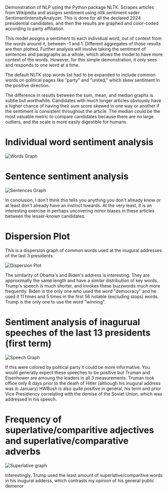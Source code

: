 

Demonstration of NLP using the Python package NLTK. Scrapes articles from Wikipedia and assigns sentiment using nltk.sentiment.vader SentimentIntensityAnalyzer. This is done for all the declared 2024 presidential candidates, and then the results are graphed and color-coded according to party affiliation.

This model assigns a sentiment to each individual word, out of context from the words around it, between -1 and 1. Different aggregates of those results are then plotted. Further analysis will involve taking the sentiment of sentences and paragraphs as a whole, which allows the model to have more context of the words. However, for this simple demonstration, it only sees and responds to one word at a time.

The default NLTK stop words list had to be expanded to include common words on political pages like "party" and "united," which skew sentiment in the positive direction.

The difference in results between the sum, mean, and median graphs is subtle but worthwhile. Candidates with much longer articles obviously have a higher chance of having their sum score skewed in one way or another if the sentiment is consistent throughout the article. The median could be the most valuable metric to compare candidates because there are no large outliers, and the scale is more easily digestible for humans.



# Individual word sentiment analysis
![Words Graph](images/5e221266-6bcd-492f-8361-18ff515f83f5.png)


# Sentence sentiment analysis
![Sentences Graph](images/7988427d-6957-4b8b-bcd1-fa2e41bf66bd.png)


In conclusion, I don't think this tells you anything you don't already know or at least don't already have an instinct towards. At the very least, it is an interesting exercise in perhaps uncovering minor biases in these articles between the lesser-known candidates.

# Dispersion Plot
This is a dispersion graph of common words used at the inugural addresses of the last 3 presidents.

![Dispersion Plot](images/dispersion_plot_of_speeches44_45_46.png)

The similarity of Obama's and Biden's address is interesting. They are approximatly the same length and have a similar distribution of key words. Trump's speech is much shorter, and invokes these buzzwords much more frequently. Biden is the only one who used the word "democracy" and he used it 11 times and 5 times in the first 56 notable (excluding stops) words. Trump is the only one to use the word "winning".

# Sentiment analysis of inagurual speeches of the last 13 presidents (first term)

![Speech Graph](images/speech_sent_analysis.png)

If this were colored by political party it could be more informative. You would generally expect these speeches to be positive but Truman and Eisenhower are amoung the leaders in all 3 measurements. Truman took office only 8 days prior to the death of Hitler (although his inugural address was in January) HWBush is also quite positive in general, his term and prior Vice Presidiency correlating with the demise of the Soviet Union, which was addressed in his speech. 

# Frequency of superlative/comparitive adjectives and superlative/comparative adverbs

![Superlative graph](images/superlative_graph.png)

Interestingly, Trump used the least amount of superlative/comparitive words in his inugural adderss, which contrasts my opinion of his general public demenor

